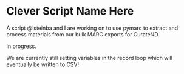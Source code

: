 # Clever Script Name Here

A script @lsteinba and I are working on to use pymarc to extract and process materials from our bulk MARC exports for CurateND.

In progress.

We are currently still setting variables in the record loop which will eventually be written to CSV!
